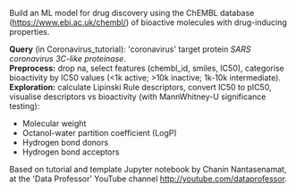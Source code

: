 Build an ML model for drug discovery using the ChEMBL database (https://www.ebi.ac.uk/chembl/) of bioactive molecules with drug-inducing properties.

**Query** (in Coronavirus_tutorial): 'coronavirus' target protein *SARS coronavirus 3C-like proteinase*.\
**Preprocess:** drop na, select features (chembl_id, smiles, IC50), categorise bioactivity by IC50 values (<1k active; >10k inactive; 1k-10k intermediate).\
**Exploration:** calculate Lipinski Rule descriptors, convert IC50 to pIC50, visualise descriptors vs bioactivity (with MannWhitney-U significance testing):
- Molecular weight
- Octanol-water partition coefficient (LogP)
- Hydrogen bond donors
- Hydrogen bond acceptors


Based on tutorial and template Jupyter notebook by Chanin Nantasenamat, 
at the 'Data Professor' YouTube channel http://youtube.com/dataprofessor.
